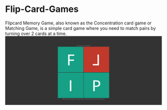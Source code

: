 # Flip-Card-Games
Flipcard  Memory Game, also known as the Concentration card game or Matching Game, is a simple card game where you need to match pairs by turning over 2 cards at a time. 
![](1.png)
